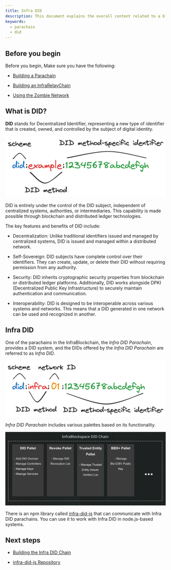 ```yaml
---
title: Infra DID
description: This document explains the overall content related to a blockchain specialized for DID (Decentralized Identifier).
keywords:
  - parachain
  - did
---
```


## Before you begin

Before you begin, Make sure you have the following:

<!-- 
  When the document containing this content is created, please link to that document.
-->

- [Building a Parachain](../tutorials/build/build-a-parachain.md)

- [Building an InfraRelayChain](../tutorials/build/build-infra-relay-chain.md)

- [Using the Zombie Network](../tutorials/test/simulate-parachains.md)

## What is DID?

**DID** stands for Decentralized Identifier, representing a new type of identifier that is created, owned, and controlled by the subject of digital identity.

![did-method](/media/images/docs/infrablockchain/service-chains/did-method.png)

DID is entirely under the control of the DID subject, independent of centralized systems, authorities, or intermediaries. This capability is made possible through blockchain and distributed ledger technologies.

The key features and benefits of DID include:

- Decentralization: Unlike traditional identifiers issued and managed by centralized systems, DID is issued and managed within a distributed network.

- Self-Sovereign: DID subjects have complete control over their identifiers. They can create, update, or delete their DID without requiring permission from any authority.

- Security: DID inherits cryptographic security properties from blockchain or distributed ledger platforms. Additionally, DID works alongside DPKI (Decentralized Public Key Infrastructure) to securely maintain authentication and communication.

- Interoperability: DID is designed to be interoperable across various systems and networks. This means that a DID generated in one network can be used and recognized in another.

## Infra DID

One of the parachains in the InfraBlockchain, the *Infra DID Parachain*, provides a DID system, and the DIDs offered by the *Infra DID Parachain* are referred to as *Infra DID*.

![infra-did-method](/media/images/docs/infrablockchain/service-chains/infra-did-method.png)

*Infra DID Parachain* includes various palettes based on its functionality.

![infra-did-pallet](/media/images/docs/infrablockchain/service-chains/infra-did-pallet.png)

There is an npm library called [infra-did-js](https://github.com/InfraBlockchain/infra-did-js/tree/main) that can communicate with Infra DID parachains. You can use it to work with Infra DID in node.js-based systems.

## Next steps

- [Building the Infra DID Chain](../tutorials/service-chains/infra-did-parachain/)

- [infra-did-js Repository](https://github.com/InfraBlockchain/infra-did-js/tree/main)